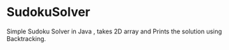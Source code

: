 # SudokuSolver
Simple Sudoku Solver in Java , takes 2D array and Prints the solution using Backtracking. 
